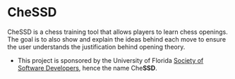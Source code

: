 # CheSSD

CheSSD is a chess training tool that allows players to learn chess openings. The
goal is to also show and explain the ideas behind each move to ensure the user
understands the justification behind opening theory.

- This project is sponsored by the University of Florida
  [Society of Software Developers](https://github.com/ufssd), hence the name
  Che**SSD**.
